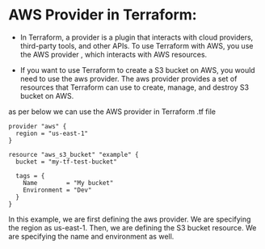 # AWS Provider in Terraform:

- In Terraform, a provider is a plugin that interacts with cloud providers, third-party tools, and other APIs. To use Terraform with AWS, you use the AWS provider ,
  which interacts with AWS resources.

- If you want to use Terraform to create a S3 bucket on AWS, you would need to use the aws provider. The aws provider provides a set of resources that Terraform can use to create, manage,
  and destroy S3 bucket on AWS.

as per below we can use the AWS provider in Terraform .tf file
```
provider "aws" {
  region = "us-east-1"
}

resource "aws_s3_bucket" "example" {
  bucket = "my-tf-test-bucket"

  tags = {
    Name        = "My bucket"
    Environment = "Dev"
  }
}
```
In this example, we are first defining the aws provider. We are specifying the region as us-east-1. Then, we are defining the S3 bucket resource. 
We are specifying the name and environment as well.
